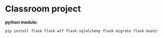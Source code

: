 # Classroom project

**python module:**

``` python
pip install flask flask-wtf flask-sqlalchemy flask-migrate flask-bootstrap
```
